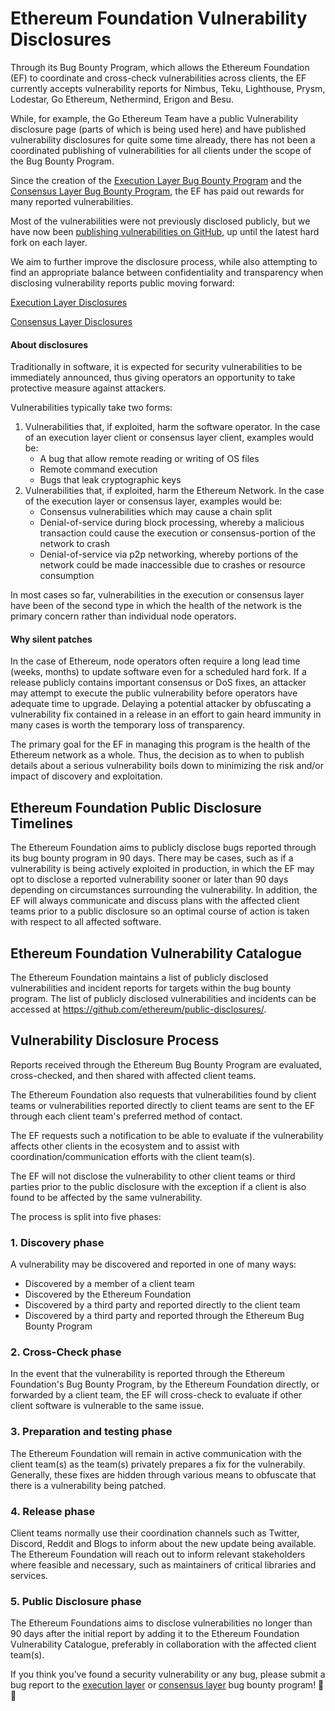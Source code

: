# Ethereum Foundation Vulnerability Disclosures
Through its Bug Bounty Program, which allows the Ethereum Foundation (EF) to coordinate and cross-check vulnerabilities across clients, the EF currently accepts vulnerability reports for Nimbus, Teku, Lighthouse, Prysm, Lodestar, Go Ethereum, Nethermind, Erigon and Besu.

While, for example, the Go Ethereum Team have a public Vulnerability disclosure page (parts of which is being used here) and have published vulnerability disclosures for quite some time already, there has not been a coordinated publishing of vulnerabilities for all clients under the scope of the Bug Bounty Program.

Since the creation of the [Execution Layer Bug Bounty Program](https://bounty.ethereum.org) and the [Consensus Layer Bug Bounty Program](https://eth2bounty.ethereum.org), the EF has paid out rewards for many reported vulnerabilities.

Most of the vulnerabilities were not previously disclosed publicly, but we have now been [publishing vulnerabilities on GitHub](disclosures/), up until the latest hard fork on each layer.

We aim to further improve the disclosure process, while also attempting to find an appropriate balance between confidentiality and transparency when disclosing vulnerability reports public moving forward:

[Execution Layer Disclosures](disclosures/EL.md)

[Consensus Layer Disclosures](disclosures/CL.md)


#### About disclosures
Traditionally in software, it is expected for security vulnerabilities to be immediately announced, thus giving operators an opportunity to take protective measure against attackers.

Vulnerabilities typically take two forms:
1. Vulnerabilities that, if exploited, harm the software operator. In the case of an execution layer client or consensus layer client, examples would be:
    * A bug that allow remote reading or writing of OS files
    * Remote command execution
    * Bugs that leak cryptographic keys
2. Vulnerabilities that, if exploited, harm the Ethereum Network. In the case of the execution layer or consensus layer, examples would be:
    * Consensus vulnerabilities which may cause a chain split
    * Denial-of-service during block processing, whereby a malicious transaction could cause the execution or consensus-portion of the network to crash
    * Denial-of-service via p2p networking, whereby portions of the network could be made inaccessible due to crashes or resource consumption

In most cases so far, vulnerabilities in the execution or consensus layer have been of the second type in which the health of the network is the primary concern rather than individual node operators.


#### Why silent patches
In the case of Ethereum, node operators often require a long lead time (weeks, months) to update software even for a scheduled hard fork. If a release publicly contains important consensus or DoS fixes, an attacker may attempt to execute the public vulnerability before operators have adequate time to upgrade. Delaying a potential attacker by obfuscating a vulnerability fix contained in a release in an effort to gain heard immunity in many cases is worth the temporary loss of transparency.

The primary goal for the EF in managing this program is the health of the Ethereum network as a whole. Thus, the decision as to when to publish details about a serious vulnerability boils down to minimizing the risk and/or impact of discovery and exploitation.


## Ethereum Foundation Public Disclosure Timelines
The Ethereum Foundation aims to publicly disclose bugs reported through its bug bounty program in 90 days. There may be cases, such as if a vulnerability is being actively exploited in production, in which the EF may opt to disclose a reported vulnerability sooner or later than 90 days depending on circumstances surrounding the vulnerability. In addition, the EF will always communicate and discuss plans with the affected client teams prior to a public disclosure so an optimal course of action is taken with respect to all affected software.


## Ethereum Foundation Vulnerability Catalogue
The Ethereum Foundation maintains a list of publicly disclosed vulnerabilities and incident reports for targets within the bug bounty program. The list of publicly disclosed vulnerabilities and incidents can be accessed at https://github.com/ethereum/public-disclosures/.


## Vulnerability Disclosure Process
Reports received through the Ethereum Bug Bounty Program are evaluated, cross-checked, and then shared with affected client teams.

The Ethereum Foundation also requests that vulnerabilities found by client teams or vulnerabilities reported directly to client teams are sent to the EF through each client team's preferred method of contact.

The EF requests such a notification to be able to evaluate if the vulnerability affects other clients in the ecosystem and to assist with coordination/communication efforts with the client team(s).

The EF will not disclose the vulnerability to other client teams or third parties prior to the public disclosure with the exception if a client is also found to be affected by the same vulnerability.

The process is split into five phases:
### 1. Discovery phase
A vulnerability may be discovered and reported in one of many ways:
- Discovered by a member of a client team
- Discovered by the Ethereum Foundation
- Discovered by a third party and reported directly to the client team
- Discovered by a third party and reported through the Ethereum Bug Bounty Program

### 2. Cross-Check phase
In the event that the vulnerability is reported through the Ethereum Foundation's Bug Bounty Program, by the Ethereum Foundation directly, or forwarded by a client team, the EF will cross-check to evaluate if other client software is vulnerable to the same issue.

### 3. Preparation and testing phase
The Ethereum Foundation will remain in active communication with the client team(s) as the team(s) privately prepares a fix for the vulnerabily. Generally, these fixes are hidden through various means to obfuscate that there is a vulnerability being patched.

### 4. Release phase
Client teams normally use their coordination channels such as Twitter, Discord, Reddit and Blogs to inform about the new update being available. The Ethereum Foundation will reach out to inform relevant stakeholders where feasible and necessary, such as maintainers of critical libraries and services.

### 5. Public Disclosure phase
The Ethereum Foundations aims to disclose vulnerabilities no longer than 90 days after the initial report by adding it to the Ethereum Foundation Vulnerability Catalogue, preferably in collaboration with the affected client team(s).

If you think you’ve found a security vulnerability or any bug, please submit a bug report to the [execution layer](https://bounty.ethereum.org/) or [consensus layer](https://ethereum.org/en/eth2/get-involved/bug-bounty/) bug bounty program! 💜🦄

